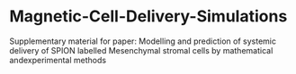 # Magnetic-Cell-Delivery-Simulations
Supplementary material for paper: Modelling and prediction of systemic delivery of SPION labelled Mesenchymal stromal cells by mathematical andexperimental methods

